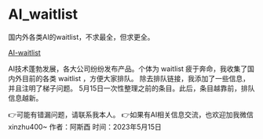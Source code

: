 # AI_waitlist
国内外各类AI的waitlist，不求最全，但求更全。

[AI-waitlist](https://www.notion.so/7b80cf9c071345b8b9466ed34cf17907)

AI技术蓬勃发展，各大公司纷纷发布产品。个体为 waitlist 疲于奔命，我收集了国内外目前的各类 waitlist ，方便大家排队。
除去排队链接，我添加了一些信息，并且注明了梯子问题。
5月15日一次性整理之前的条目。此后，条目越靠前，排队信息越新。

👉可能有错漏问题，请联系我本人。
👉如果有AI相关信息交流，也欢迎加我微信xinzhu400~
作者：阿斯酉
时间：2023年5月15日
